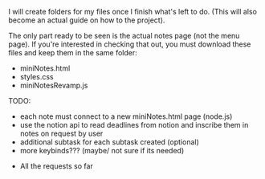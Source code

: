 I will create folders for my files once I finish what's left to do. (This will also become an actual guide on how to the project).

The only part ready to be seen is the actual notes page (not the menu page). If you're interested in checking that out, you must download these files and keep them in the same folder:

- miniNotes.html
- styles.css
- miniNotesRevamp.js
  
TODO:
- each note must connect to a new miniNotes.html page (node.js)
- use the notion api to read deadlines from notion and inscribe them in notes on request by user
- additional subtask for each subtask created (optional)
- more keybinds??? (maybe/ not sure if its needed)
+ All the requests so far
